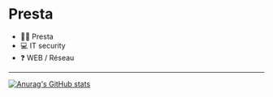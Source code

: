 # Presta

- 🙋‍♂️ Presta 
- 💻 IT security
- ❓ WEB / Réseau 

***

[![Anurag's GitHub stats](https://github-readme-stats.vercel.app/api?username=prestaa&show_icons=true&theme=dark&hide=prs)](https://github.com/anuraghazra/github-readme-stats)
